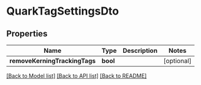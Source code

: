 # QuarkTagSettingsDto

## Properties
Name | Type | Description | Notes
------------ | ------------- | ------------- | -------------
**removeKerningTrackingTags** | **bool** |  | [optional] 

[[Back to Model list]](../README.md#documentation-for-models) [[Back to API list]](../README.md#documentation-for-api-endpoints) [[Back to README]](../README.md)


